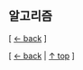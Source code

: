 ## 알고리즘
[ [← back](https://github.com/cholnh/study-cs#-알고리즘-) ]



[ [← back](https://github.com/cholnh/study-cs#-알고리즘-) | [↑ top](https://github.com/cholnh/study-cs/blob/main/post/question/algorithm/index.md#알고리즘) ]